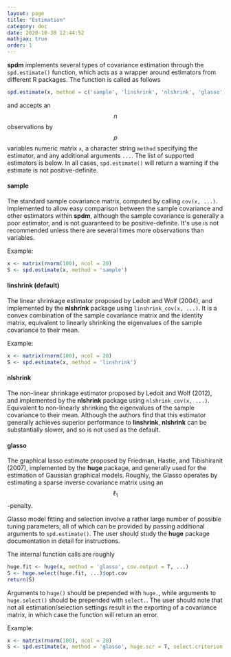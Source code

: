 ```yaml
---
layout: page
title: "Estimation"
category: doc
date: 2020-10-30 12:44:52
mathjax: true
order: 1
---
```


**spdm** implements several types of covariance estimation through the `spd.estimate()` function, which acts as a wrapper around estimators from different R packages. The function is called as follows
```r
spd.estimate(x, method = c('sample', 'linshrink', 'nlshrink', 'glasso'), ...)
```
and accepts an $$n$$ observations by $$p$$ variables numeric matrix `x`, a character string `method` specifying the estimator, and any additional arguments `...`. The list of supported estimators is below. In all cases, `spd.estimate()` will return a warning if the estimate is not positive-definite.

<h4>sample</h4>

The standard sample covariance matrix, computed by calling `cov(x, ...)`. Implemented to allow easy comparison between the sample covariance and other estimators within **spdm**, although the sample covariance is generally a poor estimator, and is not guaranteed to be positive-definite. It's use is not recommended unless there are several times more observations than variables.

Example:
```r
x <- matrix(rnorm(100), ncol = 20)
S <- spd.estimate(x, method = 'sample')
```

<h4>linshrink (default)</h4>

The linear shrinkage estimator proposed by Ledoit and Wolf (2004), and implemented by the **nlshrink** package using `linshrink_cov(x, ...)`. It is a convex combination of the sample covariance matrix and the identity matrix, equivalent to linearly shrinking the eigenvalues of the sample covariance to their mean.

Example:
```r
x <- matrix(rnorm(100), ncol = 20)
S <- spd.estimate(x, method = 'linshrink')
```

<h4>nlshrink</h4>

The non-linear shrinkage estimator proposed by Ledoit and Wolf (2012), and implemented by the **nlshrink** package using `nlshrink_cov(x, ...)`. Equivalent to non-linearly shrinking the eigenvalues of the sample covariance to their mean. Although the authors find that this estimator generally achieves superior performance to **linshrink**, **nlshrink** can be substantially slower, and so is not used as the default.

<h4>glasso</h4>

The graphical lasso estimate proposed by Friedman, Hastie, and Tibishiranit (2007), implemented by the **huge** package, and generally used for the estimation of Gaussian graphical models. Roughly, the Glasso operates by estimating a sparse inverse covariance matrix using an $$\ell_1$$-penalty. 

Glasso model fitting and selection involve a rather large number of possible tuning parameters, all of which can be provided by passing additional arguments to `spd.estimate()`. The user should study the **huge** package documentation in detail for instructions. 

The internal function calls are roughly
```r
huge.fit <- huge(x, method = 'glasso', cov.output = T, ...)
S <- huge.select(huge.fit, ...)$opt.cov
return(S)
```
Arguments to `huge()` should be prepended with `huge.`, while arguments to `huge.select()` should be prepended with `select.`. The user should note that not all estimation/selection settings result in the exporting of a covariance matrix, in which case the function will return an error.

Example:
```r
x <- matrix(rnorm(100), ncol = 20)
S <- spd.estimate(x, method = 'glasso', huge.scr = T, select.criterion = 'ebic')
```


